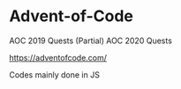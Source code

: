 # Advent-of-Code
AOC 2019 Quests (Partial)
AOC 2020 Quests

https://adventofcode.com/

Codes mainly done in JS
